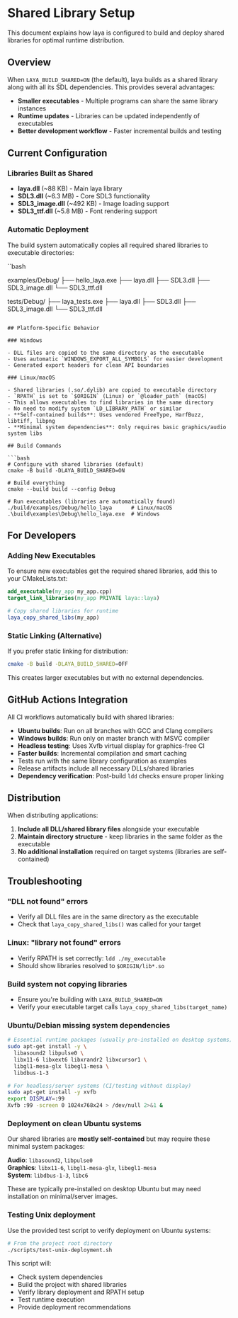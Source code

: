 # Shared Library Setup

This document explains how laya is configured to build and deploy shared libraries for optimal runtime distribution.

## Overview

When `LAYA_BUILD_SHARED=ON` (the default), laya builds as a shared library along with all its SDL dependencies. This provides several advantages:

- **Smaller executables** - Multiple programs can share the same library instances
- **Runtime updates** - Libraries can be updated independently of executables
- **Better development workflow** - Faster incremental builds and testing

## Current Configuration

### Libraries Built as Shared

- **laya.dll** (~88 KB) - Main laya library
- **SDL3.dll** (~6.3 MB) - Core SDL3 functionality
- **SDL3_image.dll** (~492 KB) - Image loading support
- **SDL3_ttf.dll** (~5.8 MB) - Font rendering support

### Automatic Deployment

The build system automatically copies all required shared libraries to executable directories:

``bash

examples/Debug/
├── hello_laya.exe
├── laya.dll
├── SDL3.dll
├── SDL3_image.dll
└── SDL3_ttf.dll

tests/Debug/
├── laya_tests.exe
├── laya.dll
├── SDL3.dll
├── SDL3_image.dll
└── SDL3_ttf.dll

```

## Platform-Specific Behavior

### Windows

- DLL files are copied to the same directory as the executable
- Uses automatic `WINDOWS_EXPORT_ALL_SYMBOLS` for easier development
- Generated export headers for clean API boundaries

### Linux/macOS

- Shared libraries (.so/.dylib) are copied to executable directory  
- `RPATH` is set to `$ORIGIN` (Linux) or `@loader_path` (macOS)
- This allows executables to find libraries in the same directory
- No need to modify system `LD_LIBRARY_PATH` or similar
- **Self-contained builds**: Uses vendored FreeType, HarfBuzz, libtiff, libpng
- **Minimal system dependencies**: Only requires basic graphics/audio system libs

## Build Commands

```bash
# Configure with shared libraries (default)
cmake -B build -DLAYA_BUILD_SHARED=ON

# Build everything
cmake --build build --config Debug

# Run executables (libraries are automatically found)
./build/examples/Debug/hello_laya      # Linux/macOS
.\build\examples\Debug\hello_laya.exe  # Windows
```

## For Developers

### Adding New Executables

To ensure new executables get the required shared libraries, add this to your CMakeLists.txt:

```cmake
add_executable(my_app my_app.cpp)
target_link_libraries(my_app PRIVATE laya::laya)

# Copy shared libraries for runtime
laya_copy_shared_libs(my_app)
```

### Static Linking (Alternative)

If you prefer static linking for distribution:

```bash
cmake -B build -DLAYA_BUILD_SHARED=OFF
```

This creates larger executables but with no external dependencies.

## GitHub Actions Integration

All CI workflows automatically build with shared libraries:

- **Ubuntu builds**: Run on all branches with GCC and Clang compilers
- **Windows builds**: Run only on master branch with MSVC compiler  
- **Headless testing**: Uses Xvfb virtual display for graphics-free CI
- **Faster builds**: Incremental compilation and smart caching
- Tests run with the same library configuration as examples
- Release artifacts include all necessary DLLs/shared libraries
- **Dependency verification**: Post-build `ldd` checks ensure proper linking

## Distribution

When distributing applications:

1. **Include all DLL/shared library files** alongside your executable
2. **Maintain directory structure** - keep libraries in the same folder as the executable
3. **No additional installation** required on target systems (libraries are self-contained)

## Troubleshooting

### "DLL not found" errors

- Verify all DLL files are in the same directory as the executable
- Check that `laya_copy_shared_libs()` was called for your target

### Linux: "library not found" errors

- Verify RPATH is set correctly: `ldd ./my_executable`
- Should show libraries resolved to `$ORIGIN/lib*.so`

### Build system not copying libraries

- Ensure you're building with `LAYA_BUILD_SHARED=ON`
- Verify your executable target calls `laya_copy_shared_libs(target_name)`

### Ubuntu/Debian missing system dependencies

```bash
# Essential runtime packages (usually pre-installed on desktop systems)
sudo apt-get install -y \
  libasound2 libpulse0 \
  libx11-6 libxext6 libxrandr2 libxcursor1 \
  libgl1-mesa-glx libegl1-mesa \
  libdbus-1-3

# For headless/server systems (CI/testing without display)
sudo apt-get install -y xvfb
export DISPLAY=:99
Xvfb :99 -screen 0 1024x768x24 > /dev/null 2>&1 &
```

### Deployment on clean Ubuntu systems

Our shared libraries are **mostly self-contained** but may require these minimal system packages:

**Audio**: `libasound2`, `libpulse0`  
**Graphics**: `libx11-6`, `libgl1-mesa-glx`, `libegl1-mesa`  
**System**: `libdbus-1-3`, `libc6`

These are typically pre-installed on desktop Ubuntu but may need installation on minimal/server images.

### Testing Unix deployment

Use the provided test script to verify deployment on Ubuntu systems:

```bash
# From the project root directory
./scripts/test-unix-deployment.sh
```

This script will:

- Check system dependencies
- Build the project with shared libraries  
- Verify library deployment and RPATH setup
- Test runtime execution
- Provide deployment recommendations
